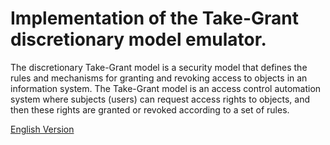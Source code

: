 # Implementation of the Take-Grant discretionary model emulator.

The discretionary Take-Grant model is a security model that defines the rules and mechanisms for granting and revoking access to objects in an information system. The Take-Grant model is an access control automation system where subjects (users) can request access rights to objects, and then these rights are granted or revoked according to a set of rules.

[English Version](./README_EN.md)
